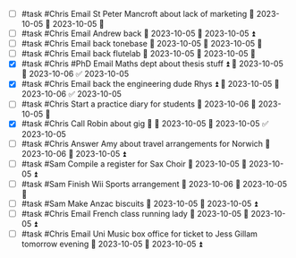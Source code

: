- [ ] #task #Chris Email St Peter Mancroft about lack of marketing 📅 2023-10-05 🛫 2023-10-05 🔼 
- [ ] #task #Chris Email Andrew back 📅 2023-10-05 🛫 2023-10-05 ⏫ 
- [ ] #task #Chris Email back tonebase 📅 2023-10-05 🛫 2023-10-05 🔼 
- [ ] #task #Chris Email back flutelab 📅 2023-10-05 🛫 2023-10-05 🔼 
- [x] #task #Chris #PhD Email Maths dept about thesis stuff ⏫ 🛫 2023-10-05 📅 2023-10-06 ✅ 2023-10-05
- [x] #task #Chris Email back the engineering dude Rhys ⏫ 🛫 2023-10-05 📅 2023-10-06 ✅ 2023-10-05
- [ ] #task #Chris Start a practice diary for students 📅 2023-10-06 🛫 2023-10-05 🔽 
- [x] #task #Chris Call Robin about gig 🔺 🛫 2023-10-05 📅 2023-10-05 ✅ 2023-10-05
- [ ] #task #Chris Answer Amy about travel arrangements for Norwich 📅 2023-10-06 🛫 2023-10-05 ⏫ 
- [ ] #task #Sam Compile a register for Sax Choir 📅 2023-10-05 🛫 2023-10-05 ⏫ 
- [ ] #task #Sam Finish Wii Sports arrangement 📅 2023-10-06 🛫 2023-10-05 🔺 
- [ ] #task #Sam Make Anzac biscuits 📅 2023-10-05 🛫 2023-10-05 ⏫ 
- [ ] #task #Chris Email French class running lady 📅 2023-10-05 🛫 2023-10-05 ⏫ 
- [ ] #task #Chris Email Uni Music box office for ticket to Jess Gillam tomorrow evening 📅 2023-10-05 🛫 2023-10-05 ⏫ 
